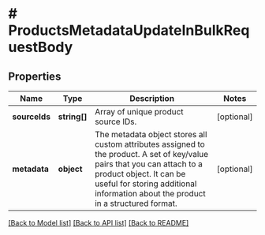 # # ProductsMetadataUpdateInBulkRequestBody

## Properties

Name | Type | Description | Notes
------------ | ------------- | ------------- | -------------
**sourceIds** | **string[]** | Array of unique product source IDs. | [optional]
**metadata** | **object** | The metadata object stores all custom attributes assigned to the product. A set of key/value pairs that you can attach to a product object. It can be useful for storing additional information about the product in a structured format. | [optional]

[[Back to Model list]](../../README.md#models) [[Back to API list]](../../README.md#endpoints) [[Back to README]](../../README.md)
